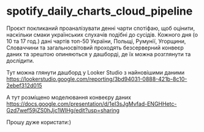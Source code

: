 # spotify_daily_charts_cloud_pipeline

Проєкт покликаний проаналізувати денні чарти спотіфаю, щоб оцінити, наскільки смаки українських слухачів подібні до сусідів. Кожного дня (о 10 та 17 год.) дані чартів топ-50 України, Польщі, Румунії, Угорщини, Словаччини та загальносвітовий проходять безсерверний конвеєр даних та зрештою опиняються у дашборді, де їх можна розглянути та дослідити.

Тут можна глянути дашборд у Looker Studio з найновішими даними
https://lookerstudio.google.com/reporting/3bd94031-0888-421b-8c10-2ebef312d015

А тут розміщено моделювання конвеєру даних
https://docs.google.com/presentation/d/1eI3sJgMvfad-ENGHHetc-Gzd7wef59jZS0hJjc1WIHg/edit?usp=sharing

Прошу дуже користати:)
